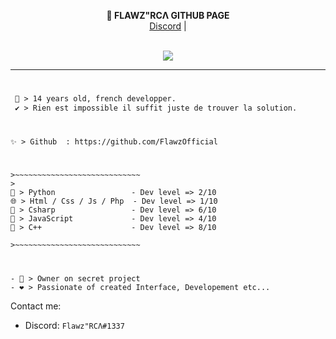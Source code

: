 <p align='center'>
  <b>🔭 FLAWZ"RCΛ GITHUB PAGE</b><br>
  <a href="https://discord.gg/g4NeWbVFgS">Discord</a> |
</p>

<p align="center"><br>
  <a href="https://github.com/FlawzOfficial">
    <img src="https://discord.c99.nl/widget/theme-1/819563526103629824.png"/>
     </a>
</p>

--- 
#
```diff
 💬 > 14 years old, french developper.
 ✔️ > Rien est impossible il suffit juste de trouver la solution.
```
#
```
✨ > Github  : https://github.com/FlawzOfficial
```
#
```
>~~~~~~~~~~~~~~~~~~~~~~~~~~~~
>
🐍 > Python                 - Dev level => 2/10
🌐 > Html / Css / Js / Php  - Dev level => 1/10
🌌 > Csharp                 - Dev level => 6/10
🌟 > JavaScript             - Dev level => 4/10
🌌 > C++                    - Dev level => 8/10

>~~~~~~~~~~~~~~~~~~~~~~~~~~~~

```
#
```
- 👀 > Owner on secret project
- ❤️ > Passionate of created Interface, Developement etc...
```

Contact me:
- Discord: `Flawz"RCΛ#1337`

<br><br>
<p align="center">
